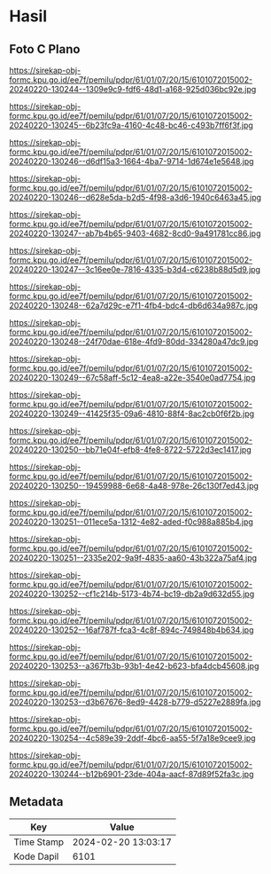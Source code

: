 # Hasil

## Foto C Plano

https://sirekap-obj-formc.kpu.go.id/ee7f/pemilu/pdpr/61/01/07/20/15/6101072015002-20240220-130244--1309e9c9-fdf6-48d1-a168-925d036bc92e.jpg

https://sirekap-obj-formc.kpu.go.id/ee7f/pemilu/pdpr/61/01/07/20/15/6101072015002-20240220-130245--6b23fc9a-4160-4c48-bc46-c493b7ff6f3f.jpg

https://sirekap-obj-formc.kpu.go.id/ee7f/pemilu/pdpr/61/01/07/20/15/6101072015002-20240220-130246--d6df15a3-1664-4ba7-9714-1d674e1e5648.jpg

https://sirekap-obj-formc.kpu.go.id/ee7f/pemilu/pdpr/61/01/07/20/15/6101072015002-20240220-130246--d628e5da-b2d5-4f98-a3d6-1940c6463a45.jpg

https://sirekap-obj-formc.kpu.go.id/ee7f/pemilu/pdpr/61/01/07/20/15/6101072015002-20240220-130247--ab7b4b65-9403-4682-8cd0-9a491781cc86.jpg

https://sirekap-obj-formc.kpu.go.id/ee7f/pemilu/pdpr/61/01/07/20/15/6101072015002-20240220-130247--3c16ee0e-7816-4335-b3d4-c6238b88d5d9.jpg

https://sirekap-obj-formc.kpu.go.id/ee7f/pemilu/pdpr/61/01/07/20/15/6101072015002-20240220-130248--62a7d29c-e7f1-4fb4-bdc4-db6d634a987c.jpg

https://sirekap-obj-formc.kpu.go.id/ee7f/pemilu/pdpr/61/01/07/20/15/6101072015002-20240220-130248--24f70dae-618e-4fd9-80dd-334280a47dc9.jpg

https://sirekap-obj-formc.kpu.go.id/ee7f/pemilu/pdpr/61/01/07/20/15/6101072015002-20240220-130249--67c58aff-5c12-4ea8-a22e-3540e0ad7754.jpg

https://sirekap-obj-formc.kpu.go.id/ee7f/pemilu/pdpr/61/01/07/20/15/6101072015002-20240220-130249--41425f35-09a6-4810-88f4-8ac2cb0f6f2b.jpg

https://sirekap-obj-formc.kpu.go.id/ee7f/pemilu/pdpr/61/01/07/20/15/6101072015002-20240220-130250--bb71e04f-efb8-4fe8-8722-5722d3ec1417.jpg

https://sirekap-obj-formc.kpu.go.id/ee7f/pemilu/pdpr/61/01/07/20/15/6101072015002-20240220-130250--19459988-6e68-4a48-978e-26c130f7ed43.jpg

https://sirekap-obj-formc.kpu.go.id/ee7f/pemilu/pdpr/61/01/07/20/15/6101072015002-20240220-130251--011ece5a-1312-4e82-aded-f0c988a885b4.jpg

https://sirekap-obj-formc.kpu.go.id/ee7f/pemilu/pdpr/61/01/07/20/15/6101072015002-20240220-130251--2335e202-9a9f-4835-aa60-43b322a75af4.jpg

https://sirekap-obj-formc.kpu.go.id/ee7f/pemilu/pdpr/61/01/07/20/15/6101072015002-20240220-130252--cf1c214b-5173-4b74-bc19-db2a9d632d55.jpg

https://sirekap-obj-formc.kpu.go.id/ee7f/pemilu/pdpr/61/01/07/20/15/6101072015002-20240220-130252--16af787f-fca3-4c8f-894c-749848b4b634.jpg

https://sirekap-obj-formc.kpu.go.id/ee7f/pemilu/pdpr/61/01/07/20/15/6101072015002-20240220-130253--a367fb3b-93b1-4e42-b623-bfa4dcb45608.jpg

https://sirekap-obj-formc.kpu.go.id/ee7f/pemilu/pdpr/61/01/07/20/15/6101072015002-20240220-130253--d3b67676-8ed9-4428-b779-d5227e2889fa.jpg

https://sirekap-obj-formc.kpu.go.id/ee7f/pemilu/pdpr/61/01/07/20/15/6101072015002-20240220-130254--4c589e39-2ddf-4bc6-aa55-5f7a18e9cee9.jpg

https://sirekap-obj-formc.kpu.go.id/ee7f/pemilu/pdpr/61/01/07/20/15/6101072015002-20240220-130244--b12b6901-23de-404a-aacf-87d89f52fa3c.jpg


## Metadata

| Key        | Value               |
| ---------- | ------------------- |
| Time Stamp | 2024-02-20 13:03:17 |
| Kode Dapil | 6101                |



